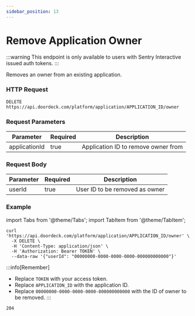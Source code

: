 ```yaml
---
sidebar_position: 13
---
```


# Remove Application Owner

:::warning
This endpoint is only available to users with Sentry Interactive issued auth tokens.
:::

Removes an owner from an existing application.

### HTTP Request

`DELETE https://api.doordeck.com/platform/application/APPLICATION_ID/owner`

### Request Parameters

| Parameter     | Required | Description                         |
|---------------|----------|-------------------------------------|
| applicationId | true     | Application ID to remove owner from |

### Request Body

| Parameter | Required | Description                    |
|-----------|----------|--------------------------------|
| userId    | true     | User ID to be removed as owner |

### Example

import Tabs from '@theme/Tabs';
import TabItem from '@theme/TabItem';

<Tabs>
<TabItem value="request" label="Request">

```shell showLineNumbers title="CURL"
curl 'https://api.doordeck.com/platform/application/APPLICATION_ID/owner' \
  -X DELETE \
  -H 'Content-Type: application/json' \
  -H 'Authorization: Bearer TOKEN' \
  --data-raw '{"userId": "00000000-0000-0000-0000-000000000000"}'
```

:::info[Remember]
* Replace `TOKEN` with your access token.
* Replace `APPLICATION_ID` with the application ID.
* Replace `00000000-0000-0000-0000-000000000000` with the ID of owner to be removed.
:::

</TabItem>
<TabItem value="response" label="Response">

```markdown showLineNumbers title="HTTP CODE"
204
```

</TabItem>
</Tabs>
